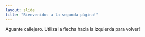 ```yaml
---
layout: slide
title: "Bienvenidos a la segunda página!"
---
```

Aguante callejero.
Utiliza la flecha hacia la izquierda para volver!
